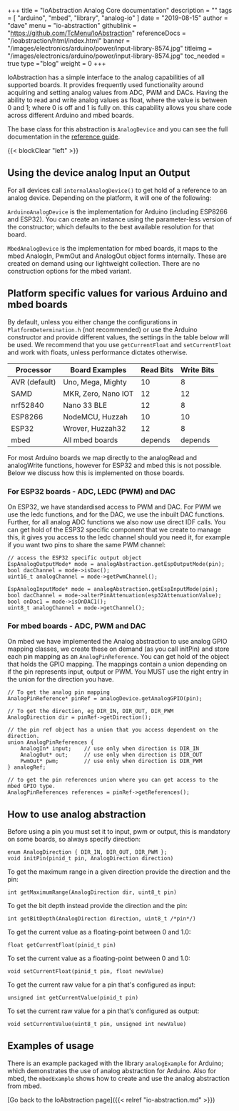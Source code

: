 +++
title = "IoAbstraction Analog Core documentation"
description = ""
tags = [ "arduino", "mbed", "library", "analog-io" ]
date = "2019-08-15"
author =  "dave"
menu = "io-abstraction"
githublink = "https://github.com/TcMenu/IoAbstraction"
referenceDocs = "/ioabstraction/html/index.html"
banner = "/images/electronics/arduino/power/input-library-8574.jpg"
titleimg = "/images/electronics/arduino/power/input-library-8574.jpg"
toc_needed = true 
type ="blog"
weight = 0
+++

IoAbstraction has a simple interface to the analog capabilities of all supported boards. It provides frequently used functionality around acquiring and setting analog values from ADC, PWM and DACs. Having the ability to read and write analog values as float, where the value is between 0 and 1; where 0 is off and 1 is fully on. this capability allows you share code across different Arduino and mbed boards.
 
The base class for this abstraction is `AnalogDevice` and you can see the full documentation in the [reference guide](/ref-docs/ioabstraction/html/index.html).

{{< blockClear "left" >}}

## Using the device analog Input an Output

For all devices call `internalAnalogDevice()` to get hold of a reference to an analog device. Depending on the platform, it will one of the following:

`ArduinoAnalogDevice` is the implementation for Arduino (including ESP8266 and ESP32). You can create an instance using the parameter-less version of the constructor; which defaults to the best available resolution for that board. 

`MbedAnalogDevice` is the implementation for mbed boards, it maps to the mbed AnalogIn, PwmOut and AnalogOut object forms internally. These are created on demand using our lightweight collection. There are no construction options for the mbed variant.

## Platform specific values for various Arduino and mbed boards

By default, unless you either change the configurations in `PlatformDetermination.h` (not recommended) or use the Arduino constructor and provide different values, the settings in the table below will be used. We recommend that you use `getCurrentFloat` and `setCurrentFloat` and work with floats, unless performance dictates otherwise. 

| Processor     | Board Examples        | Read Bits | Write Bits |
|---------------|-----------------------|-----------|------------|
| AVR (default) | Uno, Mega, Mighty     |        10 |          8 |
| SAMD          | MKR, Zero, Nano IOT   |        12 |         12 |
| nrf52840      | Nano 33 BLE           |        12 |          8 |
| ESP8266       | NodeMCU, Huzzah       |        10 |         10 |
| ESP32         | Wrover, Huzzah32      |        12 |          8 |
| mbed          | All mbed boards       |   depends |    depends |
 
For most Arduino boards we map directly to the analogRead and analogWrite functions, however for ESP32 and mbed this is not possible. Below we discuss how this is implemented on those boards.
 
### For ESP32 boards - ADC, LEDC (PWM) and DAC

On ESP32, we have standardised access to PWM and DAC. For PWM we use the ledc functions, and for the DAC, we use the inbuilt DAC functions. Further, for all analog ADC functions we also now use direct IDF calls. You can get hold of the ESP32 specific component that we create to manage this, it gives you access to the ledc channel should you need it, for example if you want two pins to share the same PWM channel:

    // access the ESP32 specific output object
    EspAnalogOutputMode* mode = analogAbstraction.getEspOutputMode(pin);
    bool dacChannel = mode->isDac();
    uint16_t analogChannel = mode->getPwmChannel(); 

    EspAnalogInputMode* mode = analogAbstraction.getEspInputMode(pin);
    bool dacChannel = mode->alterPinAttenuation(esp32AttenuationValue);
    bool onDac1 = mode->isOnDAC1(); 
    uint8_t analogChannel = mode->getChannel();

### For mbed boards - ADC, PWM and DAC

On mbed we have implemented the Analog abstraction to use analog GPIO mapping classes, we create these on demand (as you call initPin) and store each pin mapping as an `AnalogPinReference`. You can get hold of the object that holds the GPIO mapping. The mappings contain a union depending on if the pin represents input, output or PWM. You MUST use the right entry in the union for the direction you have.

    // To get the analog pin mapping
    AnalogPinReference* pinRef = analogDevice.getAnalogGPIO(pin);    
    
    // To get the direction, eg DIR_IN, DIR_OUT, DIR_PWM
    AnalogDirection dir = pinRef->getDirection();

    // the pin ref object has a union that you access dependent on the direction.
    union AnalogPinReferences {
        AnalogIn* input;    // use only when direction is DIR_IN 
        AnalogOut* out;     // use only when direction is DIR_OUT
        PwmOut* pwm;        // use only when direction is DIR_PWM
    } analogRef;
    
    // to get the pin references union where you can get access to the mbed GPIO type.
    AnalogPinReferences references = pinRef->getReferences();

## How to use analog abstraction

Before using a pin you must set it to input, pwm or output, this is mandatory on some boards, so always specify direction:

    enum AnalogDirection { DIR_IN, DIR_OUT, DIR_PWM };
    void initPin(pinid_t pin, AnalogDirection direction) 

To get the maximum range in a given direction provide the direction and the pin:

    int getMaximumRange(AnalogDirection dir, uint8_t pin)

To get the bit depth instead provide the direction and the pin:

    int getBitDepth(AnalogDirection direction, uint8_t /*pin*/)

To get the current value as a floating-point between 0 and 1.0:

    float getCurrentFloat(pinid_t pin)
    
To set the current value as a floating-point between 0 and 1.0:

    void setCurrentFloat(pinid_t pin, float newValue)

To get the current raw value for a pin that's configured as input:

    unsigned int getCurrentValue(pinid_t pin)
    
To set the current raw value for a pin that's configured as output:

    void setCurrentValue(uint8_t pin, unsigned int newValue)

## Examples of usage

There is an example packaged with the library `analogExample` for Arduino; which demonstrates the use of analog abstraction for Arduino. Also for mbed, the `mbedExample` shows how to create and use the analog abstraction from mbed.     

[Go back to the IoAbstraction page]({{< relref "io-abstraction.md" >}})    